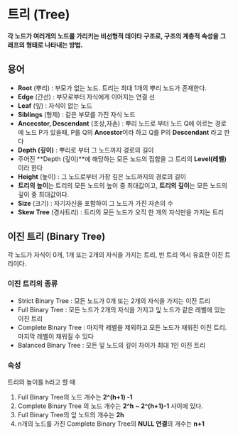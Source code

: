 # 트리 (Tree)

#### 각 노드가 여러개의 노드를 가리키는 비선형적 데이타 구조로, 구조의 계층적 속성을 그래프의 형태로 나타내는 방법.



## 용어

- **Root** (뿌리) : 부모가 없는 노드. 트리는 최대 1개의 뿌리 노드가 존재한다.
- **Edge** (간선) : 부모로부터 자식에게 이어지는 연결 선
- **Leaf** (잎) : 자식이 없는 노드
- **Siblings** (형제) : 같은 부모를 가진 자식 노드
- **Ancecstor, Descendant**  (조상,자손) : 뿌리 노드로 부터 노드 Q에 이르는 경로에 노드 P가 있을때, P를 Q의 **Ancestor**이라 하고 Q를 P의 **Descendant** 라고 한다
- **Depth (깊이)** : 뿌리로 부터 그 노드까지 경로의 길이
- 주어진 **Depth (깊이)**에 해당하는 모든 노드의 집합을 그 트리의 **Level(레벨)** 이라 한다
- **Height** (높이) : 그 노드로부터 가장 깊은 노드까지의 경로의 길이
- **트리의 높이**는 트리의 모든 노드의 높이 중 최대값이고, **트리의 깊이**는 모든 노드의 깊이 중 최대값이다.
- **Size** (크기) : 자기자신을 포함하여 그 노드가 가진 자손의 수
- **Skew Tree** (경사트리) : 트리의 모든 노드가 오직 한 개의 자식만을 가지는 트리



## 이진 트리 (Binary Tree)

각 노드가 자식이 0개, 1개 또는 2개의 자식을 가지는 트리, 빈 트리 역시 유효한 이진 트리이다.

### 이진 트리의 종류

- Strict Binary Tree : 모든 노드가 0개 또는 2개의 자식을 가지는 이진 트리
- Full Binary Tree : 모든 노드가 2개의 자식을 가지고 잎 노드가 같은 레벨에 있는 이진 트리
- Complete Binary Tree : 마지막 레벨을 제외하고 모든 노드가 채워진 이진 트리. 마지막 레벨이 채워질 수 있다
- Balanced Binary Tree : 모든 잎 노드의 깊이 차이가 최대 1인 이진 트리



### 속성

트리의 높이를 h라고 할 때

1. Full Binary Tree의 노드 개수는 **2^(h+1) -1** 
2. Complete Binary Tree 의 노드 개수는  **2^h ~ 2^(h+1)-1** 사이에 있다.
3. Full Binary Tree의 잎 노드의 개수는 **2h**
4. n개의 노드를 가진 Complete Binary Tree의 **NULL 연결**의 개수는 **n+1**